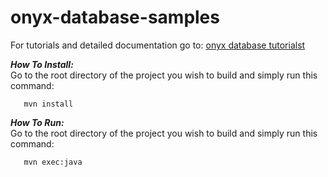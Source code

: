# onyx-database-samples

For tutorials and detailed documentation go to: [onyx database tutorialst](http://onyxdevtools.com/learn/tutorials) 

***How To Install:*** <br />
Go to the root directory of the project you wish to build and simply run this command:

	   mvn install
	   
***How To Run:*** <br />
Go to the root directory of the project you wish to build and simply run this command:

	   mvn exec:java
